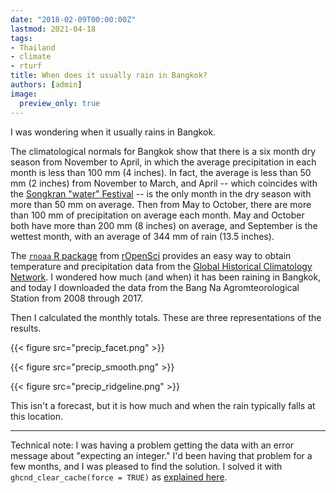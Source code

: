 ```yaml
---
date: "2018-02-09T00:00:00Z"
lastmod: 2021-04-18
tags:
- Thailand
- climate
- rturf
title: When does it usually rain in Bangkok?
authors: [admin]
image:
  preview_only: true
---
```


I was wondering when it usually rains in Bangkok. 

The climatological normals for Bangkok show that there is a six month dry season from November to April, in which the average precipitation in each month is less than 100 mm (4 inches). In fact, the average is less than 50 mm (2 inches) from November to March, and April -- which coincides with the [Songkran "water" Festival](https://en.wikipedia.org/wiki/Songkran_(Thailand)) -- is the only month in the dry season with more than 50 mm on average. Then from May to October, there are more than 100 mm of precipitation on average each month. May and October both have more than 200 mm (8 inches) on average, and September is the wettest month, with an average of 344 mm of rain (13.5 inches).

The [`rnoaa` R package](https://CRAN.R-project.org/package=rnoaa) from [rOpenSci](https://ropensci.org/) provides an easy way to obtain temperature and precipitation data from the [Global Historical Climatology Network](https://www.ncdc.noaa.gov/data-access/land-based-station-data/land-based-datasets/global-historical-climatology-network-ghcn). I wondered how much (and when) it has been raining in Bangkok, and today I downloaded the data from the Bang Na Agromteorological Station from 2008 through 2017.

Then I calculated the monthly totals. These are three representations of the results.

{{< figure src="precip_facet.png" >}}

{{< figure src="precip_smooth.png" >}}

{{< figure src="precip_ridgeline.png" >}}

This isn't a forecast, but it is how much and when the rain typically falls at this location.

<hr>

Technical note: I was having a problem getting the data with an error message about "expecting an integer." I'd been having that problem for a few months, and I was pleased to find the solution. I solved it with `ghcnd_clear_cache(force = TRUE)` as [explained here](https://discuss.ropensci.org/t/ghcn-and-meteo-tidy-ghcnd-not-pulling-most-recent-data/712/7).


